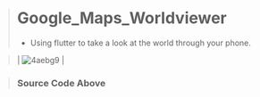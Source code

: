 > # Google_Maps_Worldviewer
> - Using flutter to take a look at the world through your phone.

>  
> 
> | ![4aebg9](https://user-images.githubusercontent.com/17411265/89312882-18e06480-d678-11ea-9ff8-9837b68c53c3.gif) |

> ### Source Code Above
